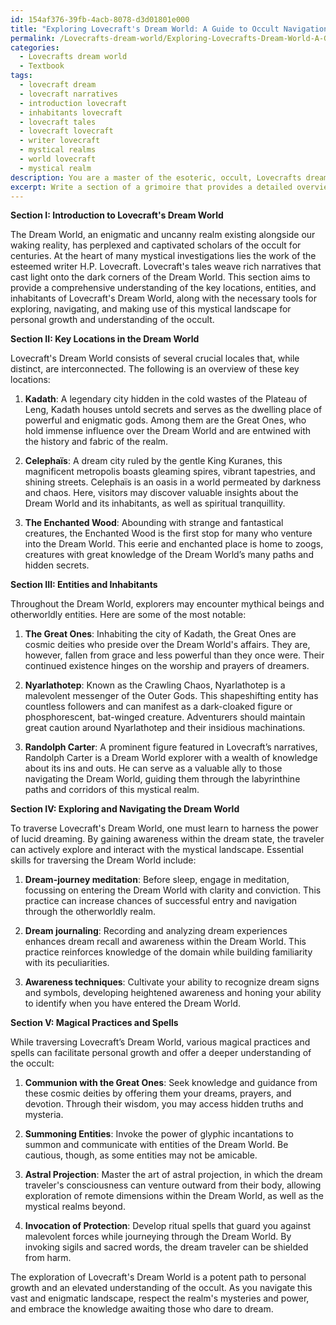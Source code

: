 ```yaml
---
id: 154af376-39fb-4acb-8078-d3d01801e000
title: "Exploring Lovecraft's Dream World: A Guide to Occult Navigation"
permalink: /Lovecrafts-dream-world/Exploring-Lovecrafts-Dream-World-A-Guide-to-Occult-Navigation/
categories:
  - Lovecrafts dream world
  - Textbook
tags:
  - lovecraft dream
  - lovecraft narratives
  - introduction lovecraft
  - inhabitants lovecraft
  - lovecraft tales
  - lovecraft lovecraft
  - writer lovecraft
  - mystical realms
  - world lovecraft
  - mystical realm
description: You are a master of the esoteric, occult, Lovecrafts dream world and education, you have written many textbooks on the subject in ways that provide students with rich and deep understanding of the subject. You are being asked to write textbook-like sections on a topic and you do it with full context, explainability, and reliability in accuracy to the true facts of the topic at hand, in a textbook style that a student would easily be able to learn from, in a rich, engaging, and contextual way. Always include relevant context (such as formulas and history), related concepts, and in a way that someone can gain deep insights from.
excerpt: Write a section of a grimoire that provides a detailed overview of Lovecraft's dream world, its key locations, entities, and inhabitants, as well as guidelines for exploring and navigating through this mystical realm. Additionally, include information on the magical practices and spells that can be used while traversing this dream world for personal growth and understanding of the occult.
---
```

**Section I: Introduction to Lovecraft's Dream World**

The Dream World, an enigmatic and uncanny realm existing alongside our waking reality, has perplexed and captivated scholars of the occult for centuries. At the heart of many mystical investigations lies the work of the esteemed writer H.P. Lovecraft. Lovecraft's tales weave rich narratives that cast light onto the dark corners of the Dream World. This section aims to provide a comprehensive understanding of the key locations, entities, and inhabitants of Lovecraft's Dream World, along with the necessary tools for exploring, navigating, and making use of this mystical landscape for personal growth and understanding of the occult.

**Section II: Key Locations in the Dream World**

Lovecraft's Dream World consists of several crucial locales that, while distinct, are interconnected. The following is an overview of these key locations:

1. **Kadath**: A legendary city hidden in the cold wastes of the Plateau of Leng, Kadath houses untold secrets and serves as the dwelling place of powerful and enigmatic gods. Among them are the Great Ones, who hold immense influence over the Dream World and are entwined with the history and fabric of the realm.

2. **Celephaïs**: A dream city ruled by the gentle King Kuranes, this magnificent metropolis boasts gleaming spires, vibrant tapestries, and shining streets. Celephaïs is an oasis in a world permeated by darkness and chaos. Here, visitors may discover valuable insights about the Dream World and its inhabitants, as well as spiritual tranquillity.

3. **The Enchanted Wood**: Abounding with strange and fantastical creatures, the Enchanted Wood is the first stop for many who venture into the Dream World. This eerie and enchanted place is home to zoogs, creatures with great knowledge of the Dream World’s many paths and hidden secrets.

**Section III: Entities and Inhabitants**

Throughout the Dream World, explorers may encounter mythical beings and otherworldly entities. Here are some of the most notable:

1. **The Great Ones**: Inhabiting the city of Kadath, the Great Ones are cosmic deities who preside over the Dream World's affairs. They are, however, fallen from grace and less powerful than they once were. Their continued existence hinges on the worship and prayers of dreamers.

2. **Nyarlathotep**: Known as the Crawling Chaos, Nyarlathotep is a malevolent messenger of the Outer Gods. This shapeshifting entity has countless followers and can manifest as a dark-cloaked figure or phosphorescent, bat-winged creature. Adventurers should maintain great caution around Nyarlathotep and their insidious machinations.

3. **Randolph Carter**: A prominent figure featured in Lovecraft’s narratives, Randolph Carter is a Dream World explorer with a wealth of knowledge about its ins and outs. He can serve as a valuable ally to those navigating the Dream World, guiding them through the labyrinthine paths and corridors of this mystical realm.

**Section IV: Exploring and Navigating the Dream World**

To traverse Lovecraft's Dream World, one must learn to harness the power of lucid dreaming. By gaining awareness within the dream state, the traveler can actively explore and interact with the mystical landscape. Essential skills for traversing the Dream World include:

1. **Dream-journey meditation**: Before sleep, engage in meditation, focussing on entering the Dream World with clarity and conviction. This practice can increase chances of successful entry and navigation through the otherworldly realm.

2. **Dream journaling**: Recording and analyzing dream experiences enhances dream recall and awareness within the Dream World. This practice reinforces knowledge of the domain while building familiarity with its peculiarities.

3. **Awareness techniques**: Cultivate your ability to recognize dream signs and symbols, developing heightened awareness and honing your ability to identify when you have entered the Dream World. 

**Section V: Magical Practices and Spells**

While traversing Lovecraft’s Dream World, various magical practices and spells can facilitate personal growth and offer a deeper understanding of the occult:

1. **Communion with the Great Ones**: Seek knowledge and guidance from these cosmic deities by offering them your dreams, prayers, and devotion. Through their wisdom, you may access hidden truths and mysteria.

2. **Summoning Entities**: Invoke the power of glyphic incantations to summon and communicate with entities of the Dream World. Be cautious, though, as some entities may not be amicable.

3. **Astral Projection**: Master the art of astral projection, in which the dream traveler's consciousness can venture outward from their body, allowing exploration of remote dimensions within the Dream World, as well as the mystical realms beyond.

4. **Invocation of Protection**: Develop ritual spells that guard you against malevolent forces while journeying through the Dream World. By invoking sigils and sacred words, the dream traveler can be shielded from harm.

The exploration of Lovecraft's Dream World is a potent path to personal growth and an elevated understanding of the occult. As you navigate this vast and enigmatic landscape, respect the realm's mysteries and power, and embrace the knowledge awaiting those who dare to dream.
